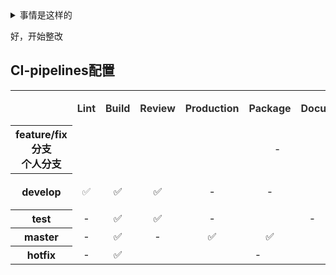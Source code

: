 <details>
<summary>事情是这样的</summary>
周同学 2021-12-29 下午 10:25 

几位，关于现在打包前端项目跑的非常慢，改完一次代码要跑2次CI，总共26分钟才能打包。导致现在每次发版都非常慢，最近经常是12点以后，最晚是4点多。找沈邗聊了一下，建议我们前端非主要分支，ci策略大量减轻，主要分支，一定量减轻ci任务 ，各位怎么看？  
  
DevOps大佬 2021-12-29 下午 10:26

1\. 对于非打包分支，可以只跑lint和去掉AOT的npm build;  
  
架构师 2021-12-29 下午 10:28  
编译两次26分钟 现在自己pc机器本地编译的话要多久呢@我  
  
DevOps大佬 2021-12-29 下午 10:28  
2\. 对于develop分支，也可以考虑关闭AOT、采用不合并静态资源的方式，并且可以分模块并行添加，以加速构建速度；  
  
DevOps大佬 2021-12-29 下午 10:28  
3\. 对于develop分支，建议上差分包；

我 2021-12-30 上午 10:05  
@所有人 现状：  
现在跑两遍CI是因为启用的分支保护策略及merge策略：个人分支merge回开发主分支需要 自己分支或fork的仓库分支Pipelines must succeed即第一次，合并回来后触发集成CI即第二次。

每次的pipeline 过程为：  
master分支 stages包括「build，package」总体10min  
test分支 stages包括「build，review」总体10min  
master、test以外分支stages包括「lint，build，review」总体10min-21min

现在部署用的不是打包专业的master分支，时间会> 10min  
pipeline中耗时久的是build stage，时间5min-10min，都是AOT编译。  
  
我 2021-12-30 上午 10:05  
我觉得现在可以优化的点是可以特定快速验证分支可以不触发CI，直接在快速验证分支跑一遍CI，有问题也是快速修复的方式。  
  
我 2021-12-30 上午 10:12  
第二点是：构建模式优化 快速验证的分支采用开发 build，正式部署交付的分支采用production build（AOT）  
  
架构师 2021-12-30 上午 10:13  
我觉得可以的 这样一次快速验证构建可以在10分钟内  
  
架构师 2021-12-30 上午 10:13  
去aot的话会更快  
  
架构师 2021-12-30 上午 10:28  
@PM @周同学 基本和老沈昨天的建议一致，那么我们先按照这个思路走下去试试？

我 2021-12-30 下午 1:52

![](/download/attachments/50464663/image2022-1-6%2013%3A51%3A5.png?version=1&modificationDate=1641448267038&api=v2)![](/download/attachments/50464663/image2022-1-6%2013%3A51%3A13.png?version=1&modificationDate=1641448274949&api=v2)  
DevOps大佬 2021-12-30 下午 1:53  
效果很好  
  
架构师 2021-12-30 下午 1:53  
👍  
  
PM 2021-12-30 下午 1:56  
\[强\]

  
周同学 2021-12-30 下午 1:57  
package 不会影响打包么  
  
我 2021-12-30 下午 1:57  
CI和Dockerfile 的修改改在了develop和hotfix分支，用其它分支部署先确保同步过这俩分支  
  
我 2021-12-30 下午 1:58  
\> package 不会影响打包么  
触发package的只有master分支，和原来的master构建一致的，没动，不影响
</details>

好，开始整改
## CI-pipelines配置
<table class="fixed-table wrapped confluenceTable" resolved=""><colgroup><col style="width: 138.0px;"><col style="width: 47.0px;"><col style="width: 56.0px;"><col style="width: 87.0px;"><col style="width: 95.0px;"><col style="width: 78.0px;"><col style="width: 125.0px;"><col style="width: 103.0px;"><col style="width: 168.0px;"></colgroup><tbody><tr><th colspan="1" class="confluenceTh">&nbsp;</th><th style="text-align: center;" class="confluenceTh"><span style="color: rgb(48,48,48);">Lint</span></th><th style="text-align: center;" class="confluenceTh"><span style="color: rgb(48,48,48);">Build</span></th><th style="text-align: center;" class="confluenceTh"><span style="color: rgb(48,48,48);">Review</span></th><th style="text-align: center;" class="confluenceTh"><span style="color: rgb(48,48,48);"><span style="color: rgb(48,48,48);">Production</span></span></th><th style="text-align: center;" class="confluenceTh"><span style="color: rgb(48,48,48);">Package</span></th><th style="text-align: center;" class="confluenceTh"><span style="color: rgb(48,48,48);"><span style="color: rgb(48,48,48);">Documentation</span></span></th><th style="text-align: center;" colspan="1" class="confluenceTh">build方式</th><th style="text-align: center;" colspan="1" class="confluenceTh">耗时</th></tr><tr><th colspan="1" class="confluenceTh"><span>feature/fix分支<br>个人分支</span></th><td style="text-align: center;" colspan="8" class="confluenceTd">-</td></tr><tr><th colspan="1" class="confluenceTh">develop</th><td style="text-align: center;" class="confluenceTd"><div><span style="color: rgb(112,112,112);">✅</span></div></td><td style="text-align: center;" class="confluenceTd"><p class="checked">✅</p></td><td style="text-align: center;" class="confluenceTd"><p>✅</p></td><td style="text-align: center;" class="confluenceTd">-</td><td style="text-align: center;" class="confluenceTd">-</td><td style="text-align: center;" class="confluenceTd"><span>✅</span></td><td style="text-align: center;" colspan="1" class="confluenceTd"><span>develop</span></td><td style="text-align: center;" colspan="1" class="confluenceTd"><span style="color: rgb(48,48,48);">00:</span>17:48</td></tr><tr><th colspan="1" class="confluenceTh">test</th><td style="text-align: center;" class="confluenceTd">-</td><td style="text-align: center;" class="confluenceTd"><span>✅</span></td><td style="text-align: center;" class="confluenceTd"><span>✅</span></td><td style="text-align: center;" class="confluenceTd">-</td><td style="text-align: center;" colspan="2" class="confluenceTd">-</td><td style="text-align: center;" colspan="1" class="confluenceTd"><span>develop</span></td><td style="text-align: center;" colspan="1" class="confluenceTd"><span style="color: rgb(48,48,48);">00:08</span><span>:28</span></td></tr><tr><th colspan="1" class="confluenceTh">master</th><td style="text-align: center;" class="confluenceTd">-</td><td style="text-align: center;" class="confluenceTd"><span>✅</span></td><td style="text-align: center;" class="confluenceTd">-</td><td style="text-align: center;" class="confluenceTd"><span>✅</span></td><td style="text-align: center;" class="confluenceTd"><span>✅</span></td><td style="text-align: center;" class="confluenceTd">-</td><td style="text-align: center;" colspan="1" class="confluenceTd">AOT</td><td style="text-align: center;" colspan="1" class="confluenceTd"><span style="color: rgb(48,48,48);">00:</span><span>14:12</span></td></tr><tr><th colspan="1" class="confluenceTh">hotfix</th><td style="text-align: center;" colspan="1" class="confluenceTd">-</td><td style="text-align: center;" colspan="1" class="confluenceTd"><span>✅</span></td><td style="text-align: center;" colspan="4" class="confluenceTd">-</td><td style="text-align: center;" colspan="1" class="confluenceTd">develop</td><td style="text-align: center;" colspan="1" class="confluenceTd"><span style="color: rgb(48,48,48);">00:06:59</span></td></tr></tbody></table>